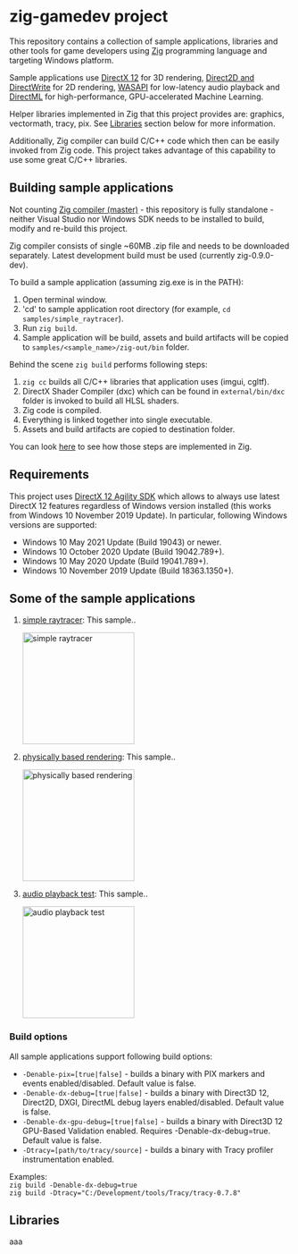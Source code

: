 # zig-gamedev project

This repository contains a collection of sample applications, libraries and other tools for game developers using [Zig](https://ziglang.org/) programming language and targeting Windows platform.

Sample applications use [DirectX 12](https://docs.microsoft.com/en-us/windows/win32/direct3d12/directx-12-programming-guide) for 3D rendering, [Direct2D and DirectWrite](https://docs.microsoft.com/en-us/windows/win32/direct2d/direct2d-portal) for 2D rendering, [WASAPI](https://docs.microsoft.com/en-us/windows/win32/coreaudio/wasapi) for low-latency audio playback and [DirectML](https://docs.microsoft.com/en-us/windows/ai/directml/dml) for high-performance, GPU-accelerated Machine Learning.

Helper libraries implemented in Zig that this project provides are: graphics, vectormath, tracy, pix. See [Libraries](#libraries) section below for more information.

Additionally, Zig compiler can build C/C++ code which then can be easily invoked from Zig code. This project takes advantage of this capability to use some great C/C++ libraries.

## Building sample applications

Not counting [Zig compiler (master)](https://ziglang.org/download/) - this repository is fully standalone - neither Visual Studio nor Windows SDK needs to be installed to build, modify and re-build this project.

Zig compiler consists of single ~60MB .zip file and needs to be downloaded separately. Latest development build must be used (currently zig-0.9.0-dev).

To build a sample application (assuming zig.exe is in the PATH):

1. Open terminal window.
1. 'cd' to sample application root directory (for example, `cd samples/simple_raytracer`).
1. Run `zig build`.
1. Sample application will be build, assets and build artifacts will be copied to `samples/<sample_name>/zig-out/bin` folder.

Behind the scene `zig build` performs following steps:

1. `zig cc` builds all C/C++ libraries that application uses (imgui, cgltf).
1. DirectX Shader Compiler (dxc) which can be found in `external/bin/dxc` folder is invoked to build all HLSL shaders.
1. Zig code is compiled.
1. Everything is linked together into single executable.
1. Assets and build artifacts are copied to destination folder.

You can look [here](samples/simple_raytracer/build.zig) to see how those steps are implemented in Zig.

## Requirements

This project uses [DirectX 12 Agility SDK](https://devblogs.microsoft.com/directx/gettingstarted-dx12agility/) which allows to always use latest DirectX 12 features regardless of Windows version installed (this works from Windows 10 November 2019 Update). In particular, following Windows versions are supported:

* Windows 10 May 2021 Update (Build 19043) or newer.
* Windows 10 October 2020 Update (Build 19042.789+).
* Windows 10 May 2020 Update (Build 19041.789+).
* Windows 10 November 2019 Update (Build 18363.1350+).

## Some of the sample applications

1. [simple raytracer](samples/simple_raytracer): This sample..

    <img src="screenshots/simple_raytracer.png" alt="simple raytracer" height="200">

1. [physically based rendering](samples/physically_based_rendering): This sample..

    <img src="screenshots/physically_based_rendering.png" alt="physically based rendering" height="200">

1. [audio playback test](samples/audio_playback_test): This sample..

    <img src="screenshots/audio_playback_test.png" alt="audio playback test" height="200">

### Build options

All sample applications support following build options:

* `-Denable-pix=[true|false]` - builds a binary with PIX markers and events enabled/disabled. Default value is false.
* `-Denable-dx-debug=[true|false]` - builds a binary with Direct3D 12, Direct2D, DXGI, DirectML debug layers enabled/disabled. Default value is false.
* `-Denable-dx-gpu-debug=[true|false]` - builds a binary with Direct3D 12 GPU-Based Validation enabled. Requires -Denable-dx-debug=true. Default value is false.
* `-Dtracy=[path/to/tracy/source]` - builds a binary with Tracy profiler instrumentation enabled.

Examples:
<br/>
`zig build -Denable-dx-debug=true`
<br/>
`zig build -Dtracy="C:/Development/tools/Tracy/tracy-0.7.8"`
<br/>

## Libraries

aaa
